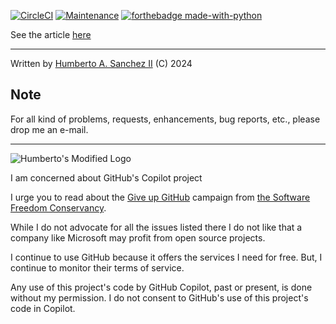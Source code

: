 
[![CircleCI](https://dl.circleci.com/status-badge/img/gh/hasii2011/pyfabricate/tree/master.svg?style=shield)](https://dl.circleci.com/status-badge/redirect/gh/hasii2011/pyfabricate/tree/master)
[![Maintenance](https://img.shields.io/badge/Maintained%3F-yes-green.svg)](https://GitHub.com/Naereen/StrapDown.js/graphs/commit-activity)
[![forthebadge made-with-python](http://ForTheBadge.com/images/badges/made-with-python.svg)](https://www.python.org/)

See the article [here](https://dev.to/hasii2011/python-project-creation-on-mac-os-x-4gom-temp-slug-4439082?preview=f5b7ebbf15995943b31fe43ace29b6d68258ddae29f11da388ae309ceffc4058796d380a008cd3d37405e73bdc50cc07c6288ff46feca81f5dfb1abd)

___

Written by <a href="mailto:email@humberto.a.sanchez.ii@gmail.com?subject=Hello Humberto">Humberto A. Sanchez II</a>  (C) 2024


## Note
For all kind of problems, requests, enhancements, bug reports, etc.,
please drop me an e-mail.


------


![Humberto's Modified Logo](https://raw.githubusercontent.com/wiki/hasii2011/gittodoistclone/images/SillyGitHub.png)

I am concerned about GitHub's Copilot project



I urge you to read about the
[Give up GitHub](https://GiveUpGitHub.org) campaign from
[the Software Freedom Conservancy](https://sfconservancy.org).

While I do not advocate for all the issues listed there I do not like that
a company like Microsoft may profit from open source projects.

I continue to use GitHub because it offers the services I need for free.  But, I continue
to monitor their terms of service.

Any use of this project's code by GitHub Copilot, past or present, is done
without my permission.  I do not consent to GitHub's use of this project's
code in Copilot.
